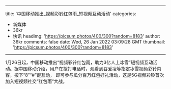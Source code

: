
---
title: '中国移动推出_视频彩铃红包雨_短视频互动活动'
categories: 
 - 新媒体
 - 36kr
 - 快讯
headimg: 'https://picsum.photos/400/300?random=8183'
author: 36kr
comments: false
date: Wed, 26 Jan 2022 03:09:28 GMT
thumbnail: 'https://picsum.photos/400/300?random=8183'
---

<div>   
1月26日起，中国移动推出“视频彩铃红包雨，助力3亿人上冰雪”短视频互动活动。据中国移动介绍，用户在拨打电话时，观看到谷爱凌等指定冰雪视频彩铃内容，按下“8”“#”键互动， 即可参与瓜分百万红包好礼活动，这是5G视频彩铃首次加入短视频社交“红包雨“大战。  
</div>
            
